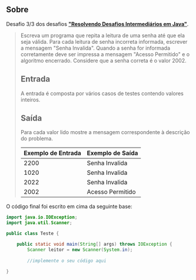 ## Sobre

Desafio 3/3 dos desafios **["Resolvendo Desafios Intermediários em Java"](../)**.

> Escreva um programa que repita a leitura de uma senha até que ela seja válida. Para cada leitura de senha incorreta informada, escrever a mensagem "Senha Invalida". Quando a senha for informada corretamente deve ser impressa a mensagem "Acesso Permitido" e o algoritmo encerrado. Considere que a senha correta é o valor 2002. 
>
> ## Entrada
>
> A entrada é composta por vários casos de testes contendo valores inteiros.
>
> ## Saída
>
> Para cada valor lido mostre a mensagem correspondente à descrição do problema.
>
> | Exemplo de Entrada | Exemplo de Saída |
> | ------------------ | ---------------- |
> | 2200               | Senha Invalida   |
> | 1020               | Senha Invalida   |
> | 2022               | Senha Invalida   |
> | 2002               | Acesso Permitido |

O código final foi escrito em cima da seguinte base:

```java
import java.io.IOException;
import java.util.Scanner;

public class Teste {

    public static void main(String[] args) throws IOException {
    	Scanner leitor = new Scanner(System.in);
    	
        //implemente o seu código aqui

}
```